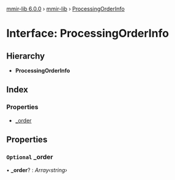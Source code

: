 [mmir-lib 6.0.0](../README.md) › [mmir-lib](../modules/mmir_lib.md) › [ProcessingOrderInfo](mmir_lib.processingorderinfo.md)

# Interface: ProcessingOrderInfo

## Hierarchy

* **ProcessingOrderInfo**

## Index

### Properties

* [_order](mmir_lib.processingorderinfo.md#optional-_order)

## Properties

### `Optional` _order

• **_order**? : *Array‹string›*

